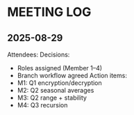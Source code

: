 # MEETING LOG

## 2025-08-29
Attendees: <names>
Decisions:
- Roles assigned (Member 1–4)
- Branch workflow agreed
Action items:
- M1: Q1 encryption/decryption
- M2: Q2 seasonal averages
- M3: Q2 range + stability
- M4: Q3 recursion

